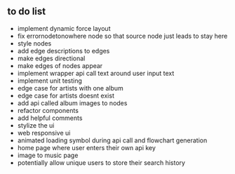 ## to do list

* implement dynamic force layout
* fix errornodetonowhere node so that source node just leads to stay here
* style nodes
* add edge descriptions to edges
* make edges directional
* make edges of nodes appear
* implement wrapper api call text around user input text 
* implement unit testing
* edge case for artists with one album
* edge case for artists doesnt exist
* add api called album images to nodes
* refactor components
* add helpful comments
* stylize the ui 
* web responsive ui
* animated loading symbol during api call and flowchart generation
* home page where user enters their own api key 
* image to music page
* potentially allow unique users to store their search history
